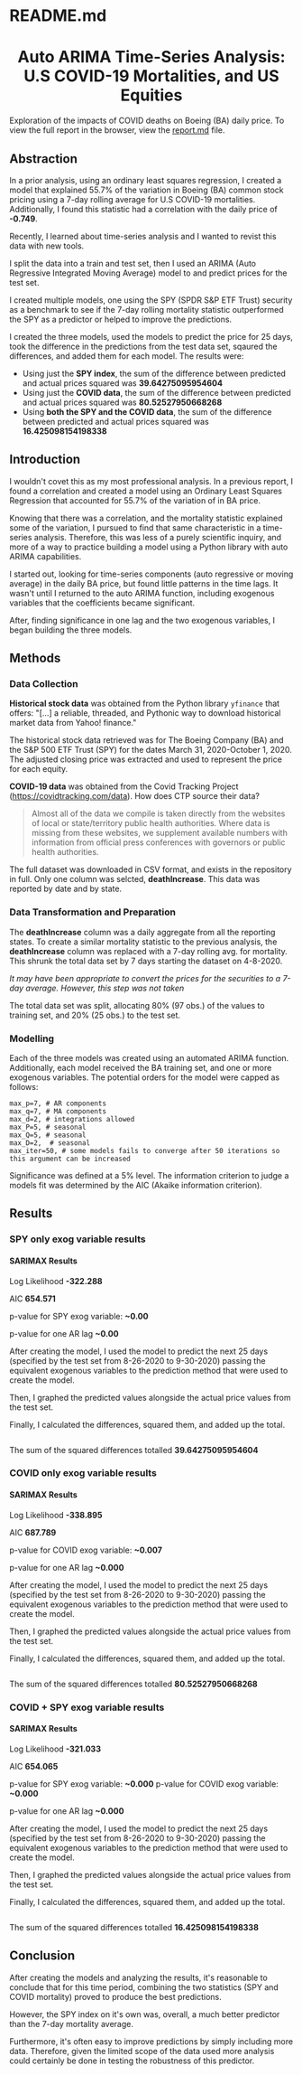 # README.md

<h1 align="center">Auto ARIMA Time-Series Analysis: U.S COVID-19 Mortalities, and US Equities</h1>

Exploration of the impacts of COVID deaths on Boeing (BA) daily price. To view the full report in the browser, view the [report.md](report.md) file.
## Abstraction

In a prior analysis, using an ordinary least squares regression, I created a model that explained 55.7% of the variation in Boeing (BA) common stock pricing using a 7-day rolling average for U.S COVID-19 mortalities. Additionally, I found this statistic had a correlation with the daily price of **-0.749**. 

Recently, I learned about time-series analysis and I wanted to revist this data with new tools. 

I split the data into a train and test set, then I used an ARIMA (Auto Regressive Integrated Moving Average) model to and predict prices for the test set.

I created multiple models, one using the SPY (SPDR S&P ETF Trust) security as a benchmark to see if the 7-day rolling mortality statistic outperformed the SPY as a predictor or helped to improve the predictions.

I created the three models, used the models to predict the price for 25 days, took the difference in the predictions from the test data set, sqaured the differences, and added them for each model. The results were:

- Using just the **SPY index**, the sum of the difference between predicted and actual prices squared was **39.64275095954604**
- Using just the **COVID data**, the sum of the difference between predicted and actual prices squared was **80.52527950668268**
- Using **both the SPY and the COVID data**, the sum of the difference between predicted and actual prices squared was **16.425098154198338**

## Introduction

I wouldn't covet this as my most professional analysis. In a previous report, I found a correlation and created a model using an Ordinary Least Squares Regression that accounted for 55.7% of the variation of in BA price.

Knowing that there was a correlation, and the mortality statistic explained some of the variation, I pursued to find that same characteristic in a time-series analysis. Therefore, this was less of a purely scientific inquiry, and more of a way to practice building a model using a Python library with auto ARIMA capabilities.

I started out, looking for time-series components (auto regressive or moving average) in the daily BA price, but found little patterns in the time lags. It wasn't until I returned to the auto ARIMA function, including exogenous variables that the coefficients became significant.

After, finding significance in one lag and the two exogenous variables, I began building the three models.

## Methods

### Data Collection

**Historical stock data** was obtained from the Python library `yfinance` that offers:
"\[...\] a reliable, threaded, and Pythonic way to download historical market data from Yahoo! finance."

The historical stock data retrieved was for The Boeing Company (BA) and the S&P 500 ETF Trust (SPY) for the dates March 31, 2020-October 1, 2020. The adjusted closing price was extracted and used to represent the price for each equity. 

**COVID-19 data** was obtained from the Covid Tracking Project (https://covidtracking.com/data). How does CTP source their data?

> Almost all of the data we compile is taken directly from the websites of local or state/territory public health authorities. Where data is missing from these websites, we supplement available numbers with information from official press conferences with governors or public health authorities.

The full dataset was downloaded in CSV format, and exists in the repository in full. Only one column was selcted, **deathIncrease**. This data was reported by date and by state.

### Data Transformation and Preparation

The **deathIncrease** column was a daily aggregate from all the reporting states. To create a similar mortality statistic to the previous analysis, the **deathIncrease** column was replaced with a 7-day rolling avg. for mortality. This shrunk the total data set by 7 days starting the dataset on 4-8-2020.

*It may have been appropriate to convert the prices for the securities to a 7-day average. However, this step was not taken*

The total data set was split, allocating 80% (97 obs.) of the values to training set, and 20% (25 obs.) to the test set.

### Modelling

Each of the three models was created using an automated ARIMA function. Additionally, each model received the BA training set, and one or more exogenous variables. The potential orders for the model were capped as follows:

    max_p=7, # AR components
    max_q=7, # MA components
    max_d=2, # integrations allowed
    max_P=5, # seasonal
    max_Q=5, # seasonal
    max_D=2,  # seasonal
    max_iter=50, # some models fails to converge after 50 iterations so this argument can be increased

Significance was defined at a 5% level. The information criterion to judge a models fit was determined by the AIC (Akaike information criterion).

## Results

### SPY only exog variable results

#### SARIMAX Results                                

Log Likelihood                **-322.288**

AIC                            **654.571**

p-value for SPY exog variable: **~0.00**

p-value for one AR lag **~0.00**

After creating the model, I used the model to predict the next 25 days (specified by the test set from 8-26-2020 to 9-30-2020) passing the equivalent exogenous variables to the prediction method that were used to create the model.

Then, I graphed the predicted values alongside the actual price values from the test set.

Finally, I calculated the differences, squared them, and added up the total.

<img src="./pred_w_spy.png" alt="" />

The sum of the squared differences totalled **39.64275095954604**

### COVID only exog variable results

#### SARIMAX Results                                

Log Likelihood                **-338.895**

AIC                            **687.789**

p-value for COVID exog variable: **~0.007**

p-value for one AR lag **~0.000**

After creating the model, I used the model to predict the next 25 days (specified by the test set from 8-26-2020 to 9-30-2020) passing the equivalent exogenous variables to the prediction method that were used to create the model.

Then, I graphed the predicted values alongside the actual price values from the test set.

Finally, I calculated the differences, squared them, and added up the total.

<img src="./pred_x_covid.png" alt="" />

The sum of the squared differences totalled **80.52527950668268**

### COVID + SPY exog variable results

#### SARIMAX Results                                

Log Likelihood                **-321.033**

AIC                            **654.065**

p-value for SPY exog variable: **~0.000**
p-value for COVID exog variable: **~0.000**

p-value for one AR lag **~0.000**

After creating the model, I used the model to predict the next 25 days (specified by the test set from 8-26-2020 to 9-30-2020) passing the equivalent exogenous variables to the prediction method that were used to create the model.

Then, I graphed the predicted values alongside the actual price values from the test set.

Finally, I calculated the differences, squared them, and added up the total.

<img src="./pred_w_both.png" alt="" />

The sum of the squared differences totalled **16.425098154198338**

## Conclusion

After creating the models and analyzing the results, it's reasonable to conclude that for this time period, combining the two statistics (SPY and COVID mortality) proved to produce the best predictions.

However, the SPY index on it's own was, overall, a much better predictor than the 7-day mortality average.

Furthermore, it's often easy to improve predictions by simply including more data. Therefore, given the limited scope of the data used more analysis could certainly be done in testing the robustness of this predictor.
